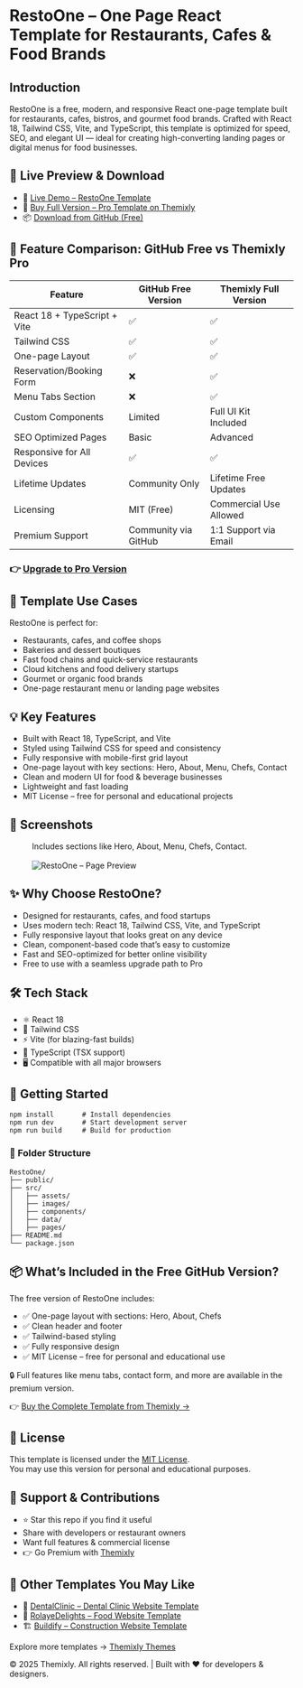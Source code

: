 <!DOCTYPE html>
<html lang="en">
<head>
  <meta charset="UTF-8" />
  <meta name="viewport" content="width=device-width, initial-scale=1.0"/>
  <meta name="description" content="Free one-page React restaurant template – Built with Tailwind CSS, Vite, and TypeScript." />
  <meta name="keywords" content="react restaurant website, one-page food template, tailwind CSS landing page, vite react starter, restaurant homepage react, modern cafe website template, SEO friendly food site, fast react template, free react UI kit, responsive react template" />
  <meta name="author" content="Themixly Web" />
  <link rel="canonical" href="https://themixly.com/themes/react-restaurant-cafe-one-page-template/" />
</head>
<body>
<h1>RestoOne – One Page React Template for Restaurants, Cafes & Food Brands</h1>

<h2>Introduction</h2>
<p>RestoOne is a free, modern, and responsive React one-page template built for restaurants, cafes, bistros, and gourmet food brands. Crafted with React 18, Tailwind CSS, Vite, and TypeScript, this template is optimized for speed, SEO, and elegant UI — ideal for creating high-converting landing pages or digital menus for food businesses.</p>

<h2>🔗 Live Preview & Download</h2>
<ul>
  <li>🚀 <a href="https://themixly.com/preview/754/react-restaurant-cafe-one-page-template/" target="_blank"> Live Demo – RestoOne Template</a></li>
  <li>🛒 <a href="https://themixly.com/themes/react-restaurant-cafe-one-page-template/" target="_blank"> Buy Full Version – Pro Template on Themixly</a></li>
  <li>📦 <a href="https://github.com/themixlyweb/react-restaurant-website-template" target="_blank"> Download from GitHub (Free)</a></li>
</ul>

<h2>🧩 Feature Comparison: GitHub Free vs Themixly Pro</h2>
<table>
  <thead>
    <tr><th>Feature</th><th>GitHub Free Version</th><th>Themixly Full Version</th></tr>
  </thead>
  <tbody>
    <tr><td>React 18 + TypeScript + Vite</td><td>✅</td><td>✅</td></tr>
    <tr><td>Tailwind CSS</td><td>✅</td><td>✅</td></tr>
    <tr><td>One-page Layout</td><td>✅</td><td>✅</td></tr>
    <tr><td>Reservation/Booking Form</td><td>❌</td><td>✅</td></tr>
    <tr><td>Menu Tabs Section</td><td>❌</td><td>✅</td></tr>
    <tr><td>Custom Components</td><td>Limited</td><td>Full UI Kit Included</td></tr>
    <tr><td>SEO Optimized Pages</td><td>Basic</td><td>Advanced</td></tr>
    <tr><td>Responsive for All Devices</td><td>✅</td><td>✅</td></tr>
    <tr><td>Lifetime Updates</td><td>Community Only</td><td>Lifetime Free Updates</td></tr>
    <tr><td>Licensing</td><td>MIT (Free)</td><td>Commercial Use Allowed</td></tr>
    <tr><td>Premium Support</td><td>Community via GitHub</td><td>1:1 Support via Email</td></tr>
  </tbody>
</table>

<h3>👉 <a href="https://themixly.com/themes/react-restaurant-cafe-one-page-template/" target="_blank"> Upgrade to Pro Version</a></h3>

<h2>🧠 Template Use Cases</h2>
<p>RestoOne is perfect for:</p>
<ul>
  <li>Restaurants, cafes, and coffee shops</li>
  <li>Bakeries and dessert boutiques</li>
  <li>Fast food chains and quick-service restaurants</li>
  <li>Cloud kitchens and food delivery startups</li>
  <li>Gourmet or organic food brands</li>
  <li>One-page restaurant menu or landing page websites</li>
</ul>

<h2>💡 Key Features</h2>
<ul>
  <li>Built with React 18, TypeScript, and Vite</li>
  <li>Styled using Tailwind CSS for speed and consistency</li>
  <li>Fully responsive with mobile-first grid layout</li>
  <li>One-page layout with key sections: Hero, About, Menu, Chefs, Contact</li>
  <li>Clean and modern UI for food & beverage businesses</li>
  <li>Lightweight and fast loading</li>
  <li>MIT License – free for personal and educational projects</li>
</ul>

<h2>📸 Screenshots</h2>
<figure>
  <figcaption>Includes sections like Hero, About, Menu, Chefs, Contact.</figcaption><br/>
  <img src="https://themixly.com/wp-content/uploads/2025/06/RestoOne-Product-Detail-Image1-scaled.png" alt="RestoOne – Page Preview">
</figure>

<h2>✨ Why Choose RestoOne?</h2>
<ul>
  <li>Designed for restaurants, cafes, and food startups</li>
  <li>Uses modern tech: React 18, Tailwind CSS, Vite, and TypeScript</li>
  <li>Fully responsive layout that looks great on any device</li>
  <li>Clean, component-based code that’s easy to customize</li>
  <li>Fast and SEO-optimized for better online visibility</li>
  <li>Free to use with a seamless upgrade path to Pro</li>
</ul>

<h2>🛠️ Tech Stack</h2>
<ul>
  <li>⚛️ React 18</li>
  <li>🎨 Tailwind CSS</li>
  <li>⚡ Vite (for blazing-fast builds)</li>
  <li>🧠 TypeScript (TSX support)</li>
  <li>🖥️ Compatible with all major browsers</li>
</ul>

<h2>🚀 Getting Started</h2>
<pre><code>npm install       # Install dependencies
npm run dev       # Start development server
npm run build     # Build for production</code></pre>

<h3>📁 Folder Structure</h3>
<pre><code>RestoOne/
├── public/
├── src/
│   ├── assets/
│   ├── images/
│   ├── components/
│   ├── data/
│   ├── pages/
├── README.md
└── package.json</code></pre>

<h2>📦 What’s Included in the Free GitHub Version?</h2>
<p>The free version of RestoOne includes:</p>
<ul>
  <li>✅ One-page layout with sections: Hero, About, Chefs</li>
  <li>✅ Clean header and footer</li>
  <li>✅ Tailwind-based styling</li>
  <li>✅ Fully responsive design</li>
  <li>✅ MIT License – free for personal and educational use</li>
</ul>
<p>🔒 Full features like menu tabs, contact form, and more are available in the premium version.</p>
<p>👉 <a href="https://themixly.com/themes/react-restaurant-cafe-one-page-template/" target="_blank">Buy the Complete Template from Themixly →</a></p>

<h2>📝 License</h2>
<p>This template is licensed under the <a href="https://github.com/themixlyweb/react-restaurant-website-template/blob/main/LICENSE" target="_blank">MIT License</a>.<br>
You may use this version for personal and educational purposes.<br>

<h2>📢 Support & Contributions</h2>
<ul>
  <li>⭐ Star this repo if you find it useful</li>
  <li>Share with developers or restaurant owners</li>
  <li>Want full features & commercial license</li>
  <li>👉 Go Premium with <a href="https://themixly.com" target="_blank">Themixly</a></li>
</ul>

<h2>🔗 Other Templates You May Like</h2>
<ul>
  <li>🦷 <a href="https://themixly.com/themes/dental-clinic-react-nextjs-template/" target="_blank">DentalClinic – Dental Clinic Website Template</a></li>
  <li>🍰 <a href="https://themixly.com/themes/gourmet-food-react-one-page-template/" target="_blank">RolayeDelights – Food Website Template</a></li>
  <li>🏗️ <a href="https://themixly.com/themes/construction-company-react-nextjs-template/" target="_blank">Buildify – Construction Website Template</a></li>
</ul>

<p>Explore more templates → <a href="https://themixly.com/themes" target="_blank">Themixly Themes</a></p>

<footer>
  © 2025 Themixly. All rights reserved. | Built with ❤️ for developers & designers.
</footer>

</body>
</html>
